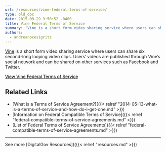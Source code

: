 ```yaml
---
url: /resources/vine-federal-terms-of-service/
type: old_doc
date: 2015-09-29 9:50:52 -0400
title: Vine Federal Terms of Service
summary: 'Vine is a short form video sharing service where users can share six second-long looping video clips. Users&#8217; videos are published through Vine&#8217;s social network and can be shared on other services such as Facebook and Twitter. View Vine Federal Terms of Service Related Links What is a Terms of Service Agreement? Information on Federal'
authors:
  - andreanocesigritz
---
```


[Vine](https://vine.co/) is a short form video sharing service where users can share six second-long looping video clips. Users&#8217; videos are published through Vine&#8217;s social network and can be shared on other services such as Facebook and Twitter.

<a class="button" style="color: #000000" href="https://vine.co/terms">View Vine Federal Terms of Service</a>

## Related Links

  * [What is a Terms of Service Agreement?]({{< relref "2014-05-13-what-is-a-terms-of-service-and-how-do-i-get-one.md" >}})
  * [Information on Federal Compatible Terms of Service]({{< relref "federal-compatible-terms-of-service-agreements.md" >}})
  * [List of Federal Terms of Service Agreements]({{< relref "federal-compatible-terms-of-service-agreements.md" >}})

 

* * *

See more [DigitalGov Resources](({{< relref "resources.md" >}})